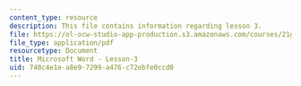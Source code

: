 ```yaml
---
content_type: resource
description: This file contains information regarding lesson 3.
file: https://ol-ocw-studio-app-production.s3.amazonaws.com/courses/21g-110-chinese-iv-streamlined-spring-2004/740c4e1ea8e97299a476c72ebfe0ccd0_MIT21G_110S04_Lesson_3.pdf
file_type: application/pdf
resourcetype: Document
title: Microsoft Word - Lesson-3
uid: 740c4e1e-a8e9-7299-a476-c72ebfe0ccd0
---
```

